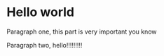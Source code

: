 Hello world
=======================================================

Paragraph one, this part is very important you know

Paragraph two, hello!!!!!!!!!